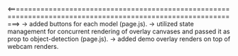 <===============================================================================================================>
-> added buttons for each model (page.js).
-> utilized state management for concurrent rendering of overlay canvases and passed it as prop to object-detection (page.js).
-> added demo overlay renders on top of webcam renders.
